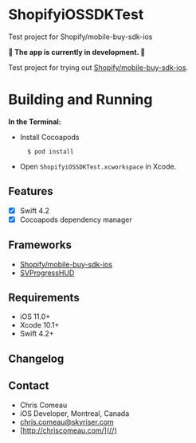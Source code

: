 # ShopifyiOSSDKTest
Test project for Shopify/mobile-buy-sdk-ios

**🚨 The app is currently in development. 🚨**

Test project for trying out [Shopify/mobile-buy-sdk-ios](https://github.com/Shopify/mobile-buy-sdk-ios).


# Building and Running


**In the Terminal:**


* Install Cocoapods

        $ pod install
      


* Open `ShopifyiOSSDKTest.xcworkspace` in Xcode.


## Features

- [x] Swift 4.2
- [x] Cocoapods dependency manager

## Frameworks

- [Shopify/mobile-buy-sdk-ios](https://github.com/Shopify/mobile-buy-sdk-ios)
- [SVProgressHUD](https://github.com/SVProgressHUD/SVProgressHUD)


 
## Requirements

- iOS 11.0+ 
- Xcode 10.1+
- Swift 4.2+


## Changelog





## Contact

* Chris Comeau
* iOS Developer, Montreal, Canada
* chris.comeau@skyriser.com
* [http://chriscomeau.com/](//)
